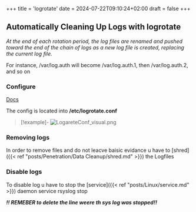 +++
title = 'logrotate'
date = 2024-07-22T09:10:24+02:00
draft = false
+++

## Automatically Cleaning Up Logs with logrotate
*At the end of each rotation period, the log files are renamed and pushed toward the end of the chain of logs as a new log file is created, replacing the current log file.*

For instance, /var/log.auth will become /var/log.auth.1, then
/var/log.auth.2, and so on

### Configure 
[Docs](https://www.man7.org/linux/man-pages/man8/logrotate.8.html)

The config is located into **/etc/logrotate.conf**

>[!example]-
>![LogareteConf_visual.png](/Notes/LogareteConf_visual.png)

### Removing logs 
In order to remove files and do not leacve baisic evidance u have to [shred]({{< ref "posts/Penetration/Data Cleanup/shred.md" >}}) the Logfiles

### Disable logs 
To disable log u have to stop the [service]({{< ref "posts/Linux/service.md" >}}) daemon 
service rsyslog stop 

***!! REMEBER to delete the line weere th sys log was stopped!!***
